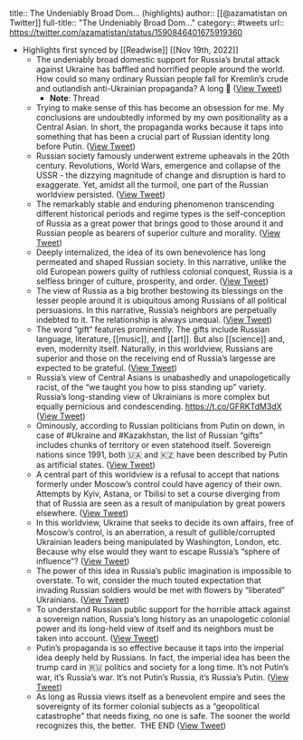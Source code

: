 title:: The Undeniably Broad Dom... (highlights)
author:: [[@azamatistan on Twitter]]
full-title:: "The Undeniably Broad Dom..."
category:: #tweets
url:: https://twitter.com/azamatistan/status/1590846401675919360

- Highlights first synced by [[Readwise]] [[Nov 19th, 2022]]
	- The undeniably broad domestic support for Russia’s brutal attack against Ukraine has baffled and horrified people around the world. How could so many ordinary Russian people fall for Kremlin’s crude and outlandish anti-Ukrainian propaganda?  A long 🧵 ([View Tweet](https://twitter.com/azamatistan/status/1590846401675919360))
		- **Note**: Thread
	- Trying to make sense of this has become an obsession for me.  My conclusions are undoubtedly informed by my own positionality as a Central Asian.  In short, the propaganda works because it taps into something that has been a crucial part of Russian identity long before Putin. ([View Tweet](https://twitter.com/azamatistan/status/1590846403961815042))
	- Russian society famously underwent extreme upheavals in the 20th century. Revolutions, World Wars, emergence and collapse of the USSR - the dizzying magnitude of change and disruption is hard to exaggerate. Yet, amidst all the turmoil, one part of the Russian worldview persisted. ([View Tweet](https://twitter.com/azamatistan/status/1590846405492736003))
	- The remarkably stable and enduring phenomenon transcending different historical periods and regime types is the self-conception of Russia as a great power that brings good to those around it and Russian people as bearers of superior culture and morality. ([View Tweet](https://twitter.com/azamatistan/status/1590846406805553164))
	- Deeply internalized, the idea of its own benevolence has long permeated and shaped Russian society. In this narrative, unlike the old European powers guilty of ruthless colonial conquest, Russia is a selfless bringer of culture, prosperity, and order. ([View Tweet](https://twitter.com/azamatistan/status/1590846408189673478))
	- The view of Russia as a big brother bestowing its blessings on the lesser people around it is ubiquitous among Russians of all political persuasions. In this narrative, Russia’s neighbors are perpetually indebted to it. The relationship is always unequal. ([View Tweet](https://twitter.com/azamatistan/status/1590846409724788736))
	- The word “gift“ features prominently. The gifts include Russian language, literature, [[music]], and [[art]]. But also [[science]] and, even, modernity itself. Naturally, in this worldview, Russians are superior and those on the receiving end of Russia’s largesse are expected to be grateful. ([View Tweet](https://twitter.com/azamatistan/status/1590846415932358665))
	- Russia’s view of Central Asians is unabashedly and unapologetically racist, of the “we taught you how to piss standing up” variety.  Russia’s long-standing view of Ukrainians is more complex but equally pernicious and condescending. https://t.co/GFRKTdM3dX ([View Tweet](https://twitter.com/azamatistan/status/1590846417287118856))
	- Ominously, according to Russian politicians from Putin on down, in case of #Ukraine and #Kazakhstan, the list of Russian “gifts” includes chunks of territory or even statehood itself. Sovereign nations since 1991, both 🇺🇦 and 🇰🇿 have been described by Putin as artificial states. ([View Tweet](https://twitter.com/azamatistan/status/1590846419082280969))
	- A central part of this worldview is a refusal to accept that nations formerly under Moscow’s control could have agency of their own. Attempts by Kyiv, Astana, or Tbilisi to set a course diverging from that of Russia are seen as a result of manipulation by great powers elsewhere. ([View Tweet](https://twitter.com/azamatistan/status/1590846420453818370))
	- In this worldview, Ukraine that seeks to decide its own affairs, free of Moscow’s control, is an aberration, a result of gullible/corrupted Ukrainian leaders being manipulated by Washington, London, etc. Because why else would they want to escape Russia’s “sphere of influence”? ([View Tweet](https://twitter.com/azamatistan/status/1590846421825355778))
	- The power of this idea in Russia’s public imagination is impossible to overstate. To wit, consider the much touted expectation that invading Russian soldiers would be met with flowers by “liberated” Ukrainians. ([View Tweet](https://twitter.com/azamatistan/status/1590846423389831174))
	- To understand Russian public support for the horrible attack against a sovereign nation, Russia’s long history as an unapologetic colonial power and its long-held view of itself and its neighbors must be taken into account. ([View Tweet](https://twitter.com/azamatistan/status/1590846425172410372))
	- Putin’s propaganda is so effective because it taps into the imperial idea deeply held by Russians. In fact, the imperial idea has been the trump card in 🇷🇺 politics and society for a long time. It’s not Putin’s war, it’s Russia’s war. It’s not Putin’s Russia, it’s Russia’s Putin. ([View Tweet](https://twitter.com/azamatistan/status/1590846426535559170))
	- As long as Russia views  itself as a benevolent empire and sees the sovereignty of its former colonial subjects as a “geopolitical catastrophe” that needs fixing, no one is safe.  The sooner the world recognizes this, the better.  THE END ([View Tweet](https://twitter.com/azamatistan/status/1590846427940651011))
